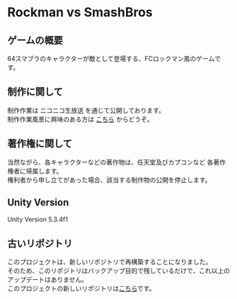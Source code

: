 # Rockman vs SmashBros

## ゲームの概要
64スマブラのキャラクターが敵として登場する、FCロックマン風のゲームです。

## 制作に関して
制作作業は ニコニコ生放送 を通じて公開しております。  
制作作業風景に興味のある方は [こちら](http://com.nicovideo.jp/community/co29136) からどうぞ。

## 著作権に関して
当然ながら、各キャラクターなどの著作物は、任天堂及びカプコンなど 各著作権者に帰属します。  
権利者から申し立てがあった場合、該当する制作物の公開を停止します。

## Unity Version
Unity Version 5.3.4f1

## 古いリポジトリ
このプロジェクトは、新しいリポジトリで再構築することになりました。  
そのため、このリポジトリはバックアップ目的で残しているだけで、これ以上のアップデートはありません。  
このプロジェクトの新しいリポジトリは[こちら](https://github.com/HIJIKIsw/Rockman-vs-SmashBros-Unity)です。